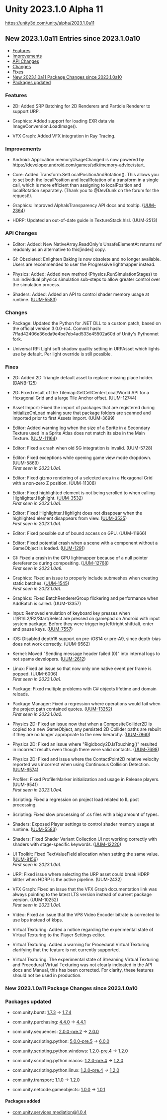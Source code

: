# Unity 2023.1.0 Alpha 11

https://unity3d.com/unity/alpha/2023.1.0a11

## New 2023.1.0a11 Entries since 2023.1.0a10

- [Features](#features)
- [Improvements](#improvements)
- [API Changes](#api-changes)
- [Changes](#changes)
- [Fixes](#fixes)
- [New 2023.1.0a11 Package Changes since 2023.1.0a10](#new-202310a11-package-changes-since-202310a10)
- [Packages updated](#packages-updated)


### Features

*   2D: Added SRP Batching for 2D Renderers and Particle Renderer to support URP.
    
*   Graphics: Added support for loading EXR data via ImageConversion.LoadImage().
    
*   VFX Graph: Added VFX integration in Ray Tracing.
    

### Improvements

*   Android: Application.memoryUsageChanged is now powered by https://developer.android.com/games/sdk/memory-advice/start.
    
*   Core: Added Transform.SetLocalPositionAndRotation(). This allows you to set both the localPosition and localRotation of a transform in a single call, which is more efficient than assigning to localPosition and localRotation separately. (Thank you to @DevDunk on the forum for the request!).
    
*   Graphics: Improved AlphaIsTransparency API docs and tooltip. ([UUM-2364](https://issuetracker.unity3d.com/issues/color-artifacts-in-imported-textures-when-alpha-source-is-set-to-input-texture-alpha))
    
*   HDRP: Updated an out-of-date guide in TextureStack.hlsl. (UUM-2513)
    

### API Changes

*   Editor: Added: New NativeArray.ReadOnly's UnsafeElementAt returns ref readonly as an alternative to this\[index\] copy.
    
*   GI: Obsoleted: Enlighten Baking is now obsolete and no longer available. Users are recommended to user the Progressive lightmapper instead.
    
*   Physics: Added: Added new method (Physics.RunSimulationStages) to run individual physics simulation sub-steps to allow greater control over the simulation process.
    
*   Shaders: Added: Added an API to control shader memory usage at runtime. ([UUM-5583](https://issuetracker.unity3d.com/issues/unlit-shader-uses-more-than-100mb-of-memory-when-in-player))
    

### Changes

*   Package: Updated the Python for .NET DLL to a custom patch, based on the official version 3.0.0-rc4. Commit hash: 7ffad42406e36cda9e4be7eb4ad533e45502a60d of Unity's Pythonnet fork.
    
*   Universal RP: Light soft shadow quality setting in URPAsset which lights use by default. Per light override is still possible.
    

### Fixes

*   2D: Added 2D Triangle default asset to replace missing place holder. (DANB-125)
    
*   2D: Fixed result of the Tilemap.GetCellCenterLocal/World API for a Hexagonal Grid and a large Tile Anchor offset. (UUM-12744)
    
*   Asset Import: Fixed the import of packages that are registered during InitializeOnLoad making sure that package folders are scanned and imported prior to first Assets import. (UUM-3699)
    
*   Editor: Added warning log when the size of a Sprite in a Secondary Texture used in a Sprite Atlas does not match its size in the Main Texture. ([UUM-11164](https://issuetracker.unity3d.com/issues/the-normal-map-on-the-tilemap-stops-working-after-pressing-the-play-button))
    
*   Editor: Fixed a crash when old SG integration is invalid. (UUM-5728)
    
*   Editor: Fixed exceptions while opening game view mode dropdown. (UUM-5869)  
    _First seen in 2023.1.0a1._
    
*   Editor: Fixed gizmo rendering of a selected area in a Hexagonal Grid with a non-zero Z position. (UUM-11308)
    
*   Editor: Fixed highlighted element is not being scrolled to when calling Highlighter.Highlight. ([UUM-3532](https://issuetracker.unity3d.com/issues/highlighted-element-is-not-being-scrolled-to-when-calling-highlighter-dot-highlight))  
    _First seen in 2023.1.0a1._
    
*   Editor: Fixed Highlighter.Highlight does not disappear when the highlighted element disappears from view. ([UUM-3535](https://issuetracker.unity3d.com/issues/highlighter-dot-highlight-does-not-disappear-when-the-highlighted-element-disappears-from-view))  
    _First seen in 2023.1.0a1._
    
*   Editor: Fixed possible out of bound access on GPU. (UUM-11966)
    
*   Editor: Fixed potential crash when a scene with a component without a GameObject is loaded. ([UUM-1291](https://issuetracker.unity3d.com/issues/crash-when-opening-a-specific-scene))
    
*   GI: Fixed a crash in the GPU lightmapper because of a null pointer dereference during compositing. ([UUM-12768](https://issuetracker.unity3d.com/issues/gpuplm-crash-in-openclbufferwrapperbase-enqueuereadbuffer-after-launching-gpu-lightmapper-bake))  
    _First seen in 2023.1.0a6._
    
*   Graphics: Fixed an issue to properly include submeshes when creating static batches. ([UUM-1545](https://issuetracker.unity3d.com/issues/static-batches-are-not-being-created-when-calling-staticbatchingutility-dot-combine-on-a-single-mesh-with-submeshes))  
    _First seen in 2023.1.0a1._
    
*   Graphics: Fixed BatchRendererGroup flickering and performance when AddBatch is called. (UUM-13357)
    
*   Input: Removed emulation of keyboard key presses when L1/R1/L2/R2/Start/Select are pressed on gamepad on Android with input system package. Before they were triggering left/right shift/alt, enter and pause keys. ([UUM-7557](https://issuetracker.unity3d.com/issues/dualshock4-several-buttons-force-a-switch-to-keyboard-mapping-on-android-or-ios))
    
*   iOS: Disabled depth16 support on pre-iOS14 or pre-A9, since depth-bias does not work correctly. (UUM-9562)
    
*   Kernel: Moved "Sending message header failed (0)" into internal logs to not spams developers. ([UUM-2612](https://issuetracker.unity3d.com/issues/android-profiler-sending-message-header-failed-0-warning-message-outputted-when-switching-profiler-connections))
    
*   Linux: Fixed an issue so that now only one native event per frame is popped. (UUM-6006)  
    _First seen in 2023.1.0a1._
    
*   Package: Fixed multiple problems with C# objects lifetime and domain reloads.
    
*   Package Manager: Fixed a regression where operations would fail when the project path contained quotes. ([UUM-13252](https://issuetracker.unity3d.com/issues/package-manager-enoent-no-such-file-or-directory-mkdir))  
    _First seen in 2023.1.0a2._
    
*   Physics 2D: Fixed an issue now that when a CompositeCollider2D is copied to a new GameObject, any persisted 2D Collider paths are rebuilt if they are no longer appropriate to the new hierarchy. ([UUM-7860](https://issuetracker.unity3d.com/issues/painting-tilemap-crashes-when-tilemap-collider-2d-is-used-by-composite-and-composite-collider-2d-are-copied))
    
*   Physics 2D: Fixed an issue where "Rigidbody2D.IsTouching()" resulted in incorrect results even though there were valid contacts. ([UUM-7698](https://issuetracker.unity3d.com/issues/rigidbody2d-dot-istouching-does-not-return-true-on-collision-for-its-duplicate-gameobjects-when-contactfilter2d-and-layermask-are-used))
    
*   Physics 2D: Fixed and issue where the ContactPoint2D relative velocity reported was incorrect when using Continuous Collision Detection. ([UUM-6574](https://issuetracker.unity3d.com/issues/relative-velocity-spikes-when-there-are-a-lot-of-rigidbody2d-gameobjects-with-collision-detection-set-to-continuous))
    
*   Profiler: Fixed ProfilerMarker initialization and usage in Release players. (UUM-9541)  
    _First seen in 2023.1.0a4._
    
*   Scripting: Fixed a regression on project load related to IL post processing.
    
*   Scripting: Fixed slow processing of .cs files with a big amount of types.
    
*   Shaders: Exposed Player settings to control shader memory usage at runtime. ([UUM-5583](https://issuetracker.unity3d.com/issues/unlit-shader-uses-more-than-100mb-of-memory-when-in-player))
    
*   Shaders: Fixed Shader Variant Collection UI not working correctly with shaders with stage-specific keywords. ([UUM-12220](https://issuetracker.unity3d.com/issues/some-shader-variants-dont-show-up-when-vertex-is-added-to-shader-code))
    
*   UI Toolkit: Fixed TextValueField allocation when setting the same value. ([UUM-8156](https://issuetracker.unity3d.com/issues/this-dot-valuetostring-this-dot-rawvalue-is-called-every-time-when-setting-floatfield-dot-value-to-the-same-value))  
    _First seen in 2023.1.0a1._
    
*   URP: Fixed issue where selecting the URP asset could break HDRP blitter when HDRP is the active pipeline. (UUM-2432)
    
*   VFX Graph: Fixed an issue that the VFX Graph documentation link was always pointing to the latest LTS version instead of current package version. (UUM-10252)  
    _First seen in 2023.1.0a1._
    
*   Video: Fixed an issue that the VP8 Video Encoder bitrate is corrected to use bps instead of kbps.
    
*   Virtual Texturing: Added a notice regarding the experimental state of Virtual Texturing to the Player Settings editor.
    
*   Virtual Texturing: Added a warning for Procedural Virtual Texturing clarifying that the feature is not currently supported.
    
*   Virtual Texturing: The experimental state of Streaming Virtual Texturing and Procedural Virtual Texturing was not clearly indicated in the API docs and Manual, this has been corrected. For clarity, these features should not be used in production.
    

### New 2023.1.0a11 Package Changes since 2023.1.0a10

### Packages updated

*   com.unity.burst: [1.7.3](https://docs.unity3d.com/Packages/com.unity.burst@1.7//changelog/CHANGELOG.html) → [1.7.4](https://docs.unity3d.com/Packages/com.unity.burst@1.7//changelog/CHANGELOG.html)
    
*   com.unity.purchasing: [4.4.0](https://docs.unity3d.com/Packages/com.unity.purchasing@4.4//changelog/CHANGELOG.html) → [4.4.1](https://docs.unity3d.com/Packages/com.unity.purchasing@4.4//changelog/CHANGELOG.html)
    
*   com.unity.sequences: [2.0.0-pre.2](https://docs.unity3d.com/Packages/com.unity.sequences@2.0//changelog/CHANGELOG.html) → [2.0.0](https://docs.unity3d.com/Packages/com.unity.sequences@2.0//changelog/CHANGELOG.html)
    
*   com.unity.scripting.python: [5.0.0-pre.5](https://docs.unity3d.com/Packages/com.unity.scripting.python@5.0//changelog/CHANGELOG.html) → [6.0.0](https://docs.unity3d.com/Packages/com.unity.scripting.python@6.0//changelog/CHANGELOG.html)
    
*   com.unity.scripting.python.windows: [1.2.0-pre.4](https://docs.unity3d.com/Packages/com.unity.scripting.python.windows@1.2//changelog/CHANGELOG.html) → [1.2.0](https://docs.unity3d.com/Packages/com.unity.scripting.python.windows@1.2//changelog/CHANGELOG.html)
    
*   com.unity.scripting.python.macos: [1.2.0-pre.4](https://docs.unity3d.com/Packages/com.unity.scripting.python.macos@1.2//changelog/CHANGELOG.html) → [1.2.0](https://docs.unity3d.com/Packages/com.unity.scripting.python.macos@1.2//changelog/CHANGELOG.html)
    
*   com.unity.scripting.python.linux: [1.2.0-pre.4](https://docs.unity3d.com/Packages/com.unity.scripting.python.linux@1.2//changelog/CHANGELOG.html) → [1.2.0](https://docs.unity3d.com/Packages/com.unity.scripting.python.linux@1.2//changelog/CHANGELOG.html)
    
*   com.unity.transport: [1.1.0](https://docs.unity3d.com/Packages/com.unity.transport@1.1//changelog/CHANGELOG.html) → [1.2.0](https://docs.unity3d.com/Packages/com.unity.transport@1.2//changelog/CHANGELOG.html)
    
*   com.unity.netcode.gameobjects: [1.0.0](https://docs.unity3d.com/Packages/com.unity.netcode.gameobjects@1.0//changelog/CHANGELOG.html) → [1.0.1](https://docs.unity3d.com/Packages/com.unity.netcode.gameobjects@1.0//changelog/CHANGELOG.html)
    

#### Packages added

*   [com.unity.services.mediation@1.0.4](https://docs.unity3d.com/Packages/com.unity.services.mediation@1.0//changelog/CHANGELOG.html)